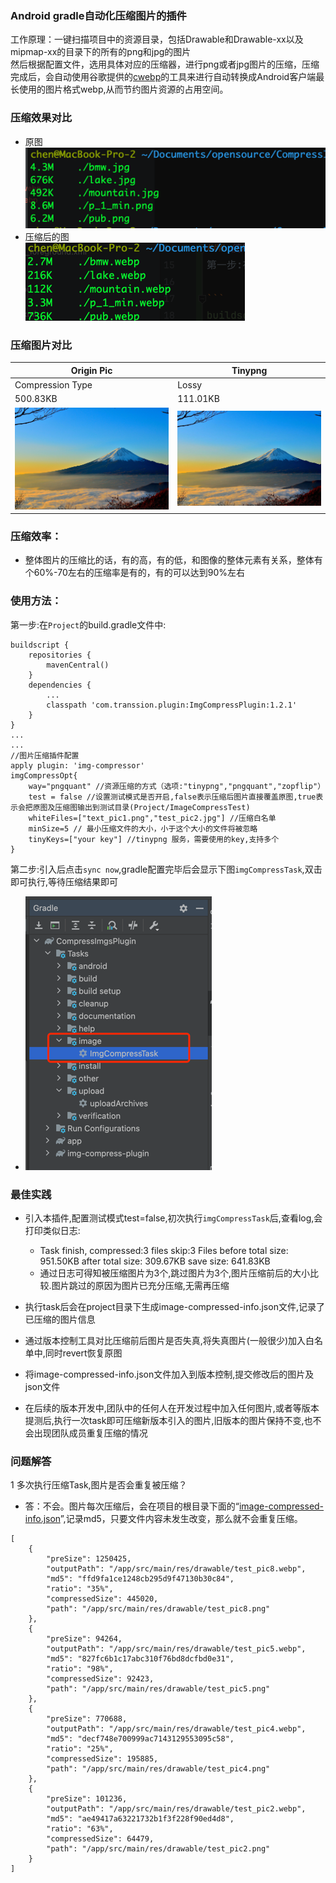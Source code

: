 <h3>Android gradle自动化压缩图片的插件</h3>

工作原理：一键扫描项目中的资源目录，包括Drawable和Drawable-xx以及mipmap-xx的目录下的所有的png和jpg的图片<br>
然后根据配置文件，选用具体对应的压缩器，进行png或者jpg图片的压缩，压缩完成后，会自动使用谷歌提供的[cwebp](https://developers.google.com/speed/webp/docs/cwebp)的工具来进行自动转换成Android客户端最长使用的图片格式webp,从而节约图片资源的占用空间。<br>

### 压缩效果对比

- 原图<br>
![](.README_images/96b161e9.png)
- 压缩后的图<br>
![](.README_images/91de93ee.png)

### 压缩图片对比

| Origin Pic                                | Tinypng                                                             |
|-------------------------------------------|---------------------------------------------------------------------|
| Compression Type                          | Lossy                                                               |
| 500.83KB                                  | 111.01KB                                                            |
| ![mountain.jpg](imgsource%2Fmountain.jpg) | ![mountain.webp](app%2Fsrc%2Fmain%2Fres%2Fdrawable%2Fmountain.webp) |

### 压缩效率：
- 整体图片的压缩比的话，有的高，有的低，和图像的整体元素有关系，整体有个60%-70左右的压缩率是有的，有的可以达到90%左右


### 使用方法：
第一步:在`Project`的build.gradle文件中:

```
buildscript {
    repositories {
        mavenCentral()
    }
    dependencies {
        ...
        classpath 'com.transsion.plugin:ImgCompressPlugin:1.2.1'
    }
}
...
...
//图片压缩插件配置
apply plugin: 'img-compressor'
imgCompressOpt{
    way="pngquant" //资源压缩的方式（选项:"tinypng","pngquant","zopflip"）
    test = false //设置测试模式是否开启,false表示压缩后图片直接覆盖原图,true表示会把原图及压缩图输出到测试目录(Project/ImageCompressTest)
    whiteFiles=["text_pic1.png","test_pic2.jpg"] //压缩白名单
    minSize=5 // 最小压缩文件的大小，小于这个大小的文件将被忽略
    tinyKeys=["your key"] //tinypng 服务，需要使用的key,支持多个
}

```
第二步:引入后点击`sync now`,gradle配置完毕后会显示下图`imgCompressTask`,双击即可执行,等待压缩结果即可
- ![](.README_images/13f985f7.png)

### 最佳实践
- 引入本插件,配置测试模式test=false,初次执行`imgCompressTask`后,查看log,会打印类似日志:
    - Task finish, compressed:3 files  skip:3 Files  before total size: 951.50KB after total size: 309.67KB save size: 641.83KB
    - 通过日志可得知被压缩图片为3个,跳过图片为3个,图片压缩前后的大小比较.图片跳过的原因为图片已充分压缩,无需再压缩

- 执行task后会在project目录下生成image-compressed-info.json文件,记录了已压缩的图片信息
- 通过版本控制工具对比压缩前后图片是否失真,将失真图片(一般很少)加入白名单中,同时revert恢复原图
- 将image-compressed-info.json文件加入到版本控制,提交修改后的图片及json文件
- 在后续的版本开发中,团队中的任何人在开发过程中加入任何图片,或者等版本提测后,执行一次task即可压缩新版本引入的图片,旧版本的图片保持不变,也不会出现团队成员重复压缩的情况

### 问题解答

1 多次执行压缩Task,图片是否会重复被压缩？
- 答：不会。图片每次压缩后，会在项目的根目录下面的“[image-compressed-info.json](image-compressed-info.json)”,记录md5，只要文件内容未发生改变，那么就不会重复压缩。
```
[
    {
        "preSize": 1250425,
        "outputPath": "/app/src/main/res/drawable/test_pic8.webp",
        "md5": "ffd9fa1ce1248cb295d9f47130b30c84",
        "ratio": "35%",
        "compressedSize": 445020,
        "path": "/app/src/main/res/drawable/test_pic8.png"
    },
    {
        "preSize": 94264,
        "outputPath": "/app/src/main/res/drawable/test_pic5.webp",
        "md5": "827fc6b1c17abc310f76bd8dcfbd0e31",
        "ratio": "98%",
        "compressedSize": 92423,
        "path": "/app/src/main/res/drawable/test_pic5.png"
    },
    {
        "preSize": 770688,
        "outputPath": "/app/src/main/res/drawable/test_pic4.webp",
        "md5": "decf748e700999ac7143129553095c58",
        "ratio": "25%",
        "compressedSize": 195885,
        "path": "/app/src/main/res/drawable/test_pic4.png"
    },
    {
        "preSize": 101236,
        "outputPath": "/app/src/main/res/drawable/test_pic2.webp",
        "md5": "ae49417a63221732b1f3f228f90ed4d8",
        "ratio": "63%",
        "compressedSize": 64479,
        "path": "/app/src/main/res/drawable/test_pic2.png"
    }
]
```